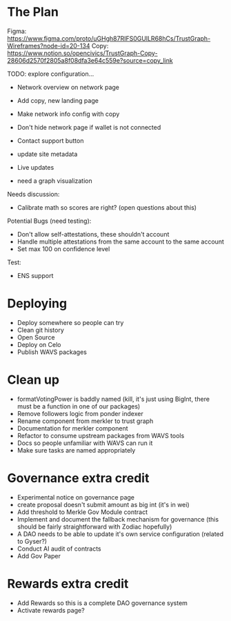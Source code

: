 # The Plan

Figma: https://www.figma.com/proto/uGHgh87RIFS0GUlLR68hCs/TrustGraph-Wireframes?node-id=20-134
Copy: https://www.notion.so/opencivics/TrustGraph-Copy-28606d2570f2805a8f08dfa3e64c559e?source=copy_link

TODO: explore configuration...

- Network overview on network page
- Add copy, new landing page
- Make network info config with copy

- Don't hide network page if wallet is not connected
- Contact support button
- update site metadata
- Live updates
- need a graph visualization

Needs discussion:
- Calibrate math so scores are right? (open questions about this)

Potential Bugs (need testing):
- Don't allow self-attestations, these shouldn't account
- Handle multiple attestations from the same account to the same account
- Set max 100 on confidence level

Test:
- ENS support

# Deploying
- Deploy somewhere so people can try
- Clean git history
- Open Source
- Deploy on Celo
- Publish WAVS packages


# Clean up
- formatVotingPower is baddly named (kill, it's just using BigInt, there must be a function in one of our packages)
- Remove followers logic from ponder indexer
- Rename component from merkler to trust graph
- Documentation for merkler component
- Refactor to consume upstream packages from WAVS tools
- Docs so people unfamiliar with WAVS can run it
- Make sure tasks are named appropriately

# Governance extra credit
- Experimental notice on governance page
- create proposal doesn't submit amount as big int (it's in wei)
- Add threshold to Merkle Gov Module contract
- Implement and document the fallback mechanism for governance (this should be fairly straightforward with Zodiac hopefully)
- A DAO needs to be able to update it's own service configuration (related to Gyser?)
- Conduct AI audit of contracts
- Add Gov Paper

# Rewards extra credit
- Add Rewards so this is a complete DAO governance system
- Activate rewards page?
